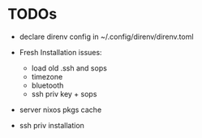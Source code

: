 # TODOs

- declare direnv config in ~/.config/direnv/direnv.toml

- Fresh Installation issues:
  - load old .ssh and sops
  - timezone
  - bluetooth
  - ssh priv key + sops
- server nixos pkgs cache
- ssh priv installation
